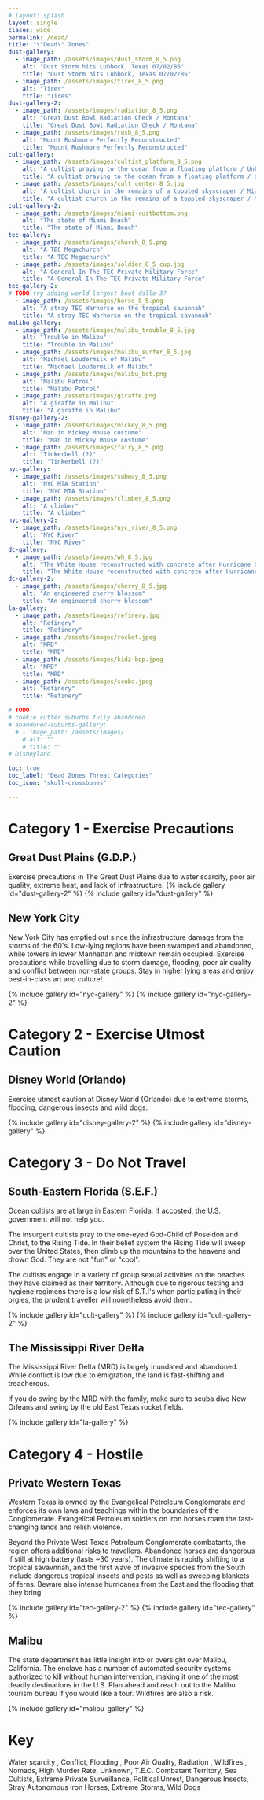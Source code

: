```yaml
---
# layout: splash
layout: single
clases: wide
permalink: /dead/
title: "\"Dead\" Zones"
dust-gallery:
  - image_path: /assets/images/dust_storm_8_5.png
    alt: "Dust Storm hits Lubbock, Texas 07/02/86"
    title: "Dust Storm hits Lubbock, Texas 07/02/86"
  - image_path: /assets/images/tires_8_5.png
    alt: "Tires"
    title: "Tires"
dust-gallery-2:
  - image_path: /assets/images/radiation_8_5.png
    alt: "Great Dust Bowl Radiation Check / Montana"
    title: "Great Dust Bowl Radiation Check / Montana"
  - image_path: /assets/images/rush_8_5.png
    alt: "Mount Rushmore Perfectly Reconstructed"
    title: "Mount Rushmore Perfectly Reconstructed"
cult-gallery:
  - image_path: /assets/images/cultist_platform_8_5.png
    alt: "A cultist praying to the ocean from a floating platform / Unknown"
    title: "A cultist praying to the ocean from a floating platform / Unknown"
  - image_path: /assets/images/cult_center_8_5.jpg
    alt: "A cultist church in the remains of a toppled skyscraper / Miami"
    title: "A cultist church in the remains of a toppled skyscraper / Miami"
cult-gallery-2:
  - image_path: /assets/images/miami-rustbottom.png
    alt: "The state of Miami Beach"
    title: "The state of Miami Beach"
tec-gallery:
  - image_path: /assets/images/church_8_5.png
    alt: "A TEC Megachurch"
    title: "A TEC Megachurch"
  - image_path: /assets/images/soldier_8_5_cup.jpg
    alt: "A General In The TEC Private Military Force"
    title: "A General In The TEC Private Military Force"
tec-gallery-2: 
# TODO try adding world largest boot dalle-3?
  - image_path: /assets/images/horse_8_5.png
    alt: "A stray TEC Warhorse on the tropical savannah"
    title: "A stray TEC Warhorse on the tropical savannah"
malibu-gallery:
  - image_path: /assets/images/malibu_trouble_8_5.jpg
    alt: "Trouble in Malibu"
    title: "Trouble in Malibu"
  - image_path: /assets/images/malibu_surfer_8_5.jpg
    alt: "Michael Loudermilk of Malibu"
    title: "Michael Loudermilk of Malibu"
  - image_path: /assets/images/malibu_bot.png
    alt: "Malibu Patrol"
    title: "Malibu Patrol"
  - image_path: /assets/images/giraffe.png
    alt: "A giraffe in Malibu"
    title: "A giraffe in Malibu"
disney-gallery-2:
  - image_path: /assets/images/mickey_8_5.png
    alt: "Man in Mickey Mouse costume"
    title: "Man in Mickey Mouse costume"
  - image_path: /assets/images/fairy_8_5.png
    alt: "Tinkerbell (?)"
    title: "Tinkerbell (?)"
nyc-gallery:
  - image_path: /assets/images/subway_8_5.png
    alt: "NYC MTA Station"
    title: "NYC MTA Station"
  - image_path: /assets/images/climber_8_5.png
    alt: "A climber"
    title: "A climber"
nyc-gallery-2:
  - image_path: /assets/images/nyc_river_8_5.png
    alt: "NYC River"
    title: "NYC River"
dc-gallery:
  - image_path: /assets/images/wh_8_5.jpg
    alt: "The White House reconstructed with concrete after Hurricane Gregory (2067)"
    title: "The White House reconstructed with concrete after Hurricane Gregory (2067)"
dc-gallery-2:
  - image_path: /assets/images/cherry_8_5.jpg
    alt: "An engineered cherry blossom"
    title: "An engineered cherry blossom"
la-gallery:
  - image_path: /assets/images/refinery.jpg
    alt: "Refinery"
    title: "Refinery"
  - image_path: /assets/images/rocket.jpeg
    alt: "MRD"
    title: "MRD"
  - image_path: /assets/images/kidz-bop.jpeg
    alt: "MRD"
    title: "MRD"
  - image_path: /assets/images/scuba.jpeg
    alt: "Refinery"
    title: "Refinery"

# TODO
# cookie cutter suburbs fully abandoned
# abandoned-suburbs-gallery:
  # - image_path: /assets/images/
    # alt: ""
    # title: ""
# Disneyland

toc: true
toc_label: "Dead Zones Threat Categories"
toc_icon: "skull-crossbones"

---
```


# Category 1 - Exercise Precautions
## Great Dust Plains (G.D.P.) <i class="fas fa-tint-slash"></i> <i class="fas fa-smog"></i> <i class="fas fa-temperature-high"></i> <i class="fas fa-phone-slash"></i>
Exercise precautions in The Great Dust Plains due to water scarcity, poor air quality, extreme heat, and lack of infrastructure.
{% include gallery id="dust-gallery-2" %}
{% include gallery id="dust-gallery" %}

## New York City <i class="fas fa-cloud-showers-heavy"></i> <i class="fas fa-water"></i> <i class="fas fa-smog"></i> <i class="fas fa-bomb"></i> 
New York City has emptied out since the infrastructure damage from the storms of the 60's. Low-lying regions have been swamped and abandoned, while towers in lower Manhattan and midtown remain occupied. Exercise precautions while travelling due to storm damage, flooding, poor air quality and conflict between non-state groups. Stay in higher lying areas and enjoy best-in-class art and culture!

{% include gallery id="nyc-gallery" %}
{% include gallery id="nyc-gallery-2" %}

<!-- ## Washington D.C.  -->

<!-- {% include gallery id="dc-gallery" %} -->
<!-- {% include gallery id="dc-gallery-2" %} -->

# Category 2 - Exercise Utmost Caution

## Disney World (Orlando) <i class="fas fa-cloud-showers-heavy"></i>  <i class="fas fa-water"></i> <i class="fas fa-spider"></i> <i class="fas fa-dog"></i>

Exercise utmost caution at Disney World (Orlando) due to extreme storms, flooding, dangerous insects and wild dogs.

{% include gallery id="disney-gallery-2" %}
{% include gallery id="disney-gallery" %}

# Category 3 - Do Not Travel


## South-Eastern Florida (S.E.F.) <i class="fas fa-pray"></i> <i class="fas fa-cloud-showers-heavy"></i> <i class="fas fa-water"></i> 

Ocean cultists are at large in Eastern Florida. If accosted, the U.S. government will not help you.

The insurgent cultists pray to the one-eyed God-Child of Poseidon and Christ, to the Rising Tide. In their belief system the Rising Tide will sweep over the United States, then climb up the mountains to the heavens and drown God. They are not "fun" or "cool".

The cultists engage in a variety of group sexual activities on the beaches they have claimed as their territory. Although due to rigorous testing and hygiene regimens there is a low risk of S.T.I's when participating in their orgies, the prudent traveller will nonetheless avoid them.

{% include gallery id="cult-gallery" %}
{% include gallery id="cult-gallery-2" %}

## The Mississippi River Delta <i class="fas fa-cloud-showers-heavy"></i> <i class="fas fa-water"></i> 

The Mississippi River Delta (MRD) is largely inundated and abandoned. While conflict is low due to emigration, the land is fast-shifting and treacherous.

If you do swing by the MRD with the family, make sure to scuba dive New Orleans and swing by the old East Texas rocket fields.

{% include gallery id="la-gallery" %}
<!-- {% include gallery id="la-gallery-2" %} -->



# Category 4 - Hostile

## Private Western Texas <i class="fas fa-hat-cowboy"></i> <i class="fas fa-bomb"></i> <i class="fas fa-horse"></i> <i class="fas fa-spider"></i> <i class="fas fa-cloud-showers-heavy"></i>

Western Texas is owned by the Evangelical Petroleum Conglomerate and enforces its own laws and teachings within the boundaries of the Conglomerate. Evangelical Petroleum soldiers on iron horses roam the fast-changing lands and relish violence. 

Beyond the Private West Texas Petroleum Conglomerate combatants, the region offers additional risks to travellers. Abandoned horses are dangerous if still at high battery (lasts ~30 years). The climate is rapidly shifting to a tropical savavnnah, and the first wave of invasive species from the South include dangerous tropical insects and pests as well as sweeping blankets of ferns. Beware also intense hurricanes from the East and the flooding that they bring.

{% include gallery id="tec-gallery-2" %}
{% include gallery id="tec-gallery" %}

## Malibu <i class="fas fa-fire"></i> <i class="fas fa-low-vision"></i> 

The state department has little insight into or oversight over Malibu, California. The enclave has a number of automated security systems authorized to kill without human intervention, making it one of the most deadly destinations in the U.S. Plan ahead and reach out to the Malibu tourism bureau if you would like a tour. Wildfires are also a risk.

{% include gallery id="malibu-gallery" %}

# Key
<i class="fas fa-tint-slash"></i> Water scarcity , 
<i class="fas fa-bomb"></i> Conflict, 
<i class="fas fa-water"></i> Flooding , 
<i class="fas fa-smog"></i> Poor Air Quality, 
<i class="fas fa-radiation-alt"></i> Radiation , 
<i class="fas fa-fire"></i> Wildfires , 
<i class="fas fa-campground"></i> Nomads, 
<i class="fas fa-skull-crossbones"></i> High Murder Rate, 
<i class="fas fa-low-vision"></i> Unknown, 
<i class="fas fa-hat-cowboy"></i> T.E.C. Combatant Territory, 
<i class="fas fa-pray"></i> Sea Cultists, 
<i class="fas fa-eye"></i> Extreme Private Surveillance, 
<i class="fas fa-dumpster-fire"></i> Political Unrest, 
<i class="fas fa-spider"></i> Dangerous Insects, 
<i class="fas fa-horse"></i> Stray Autonomous Iron Horses, 
<i class="fas fa-cloud-showers-heavy"></i> Extreme Storms, 
<i class="fas fa-dog"></i> Wild Dogs